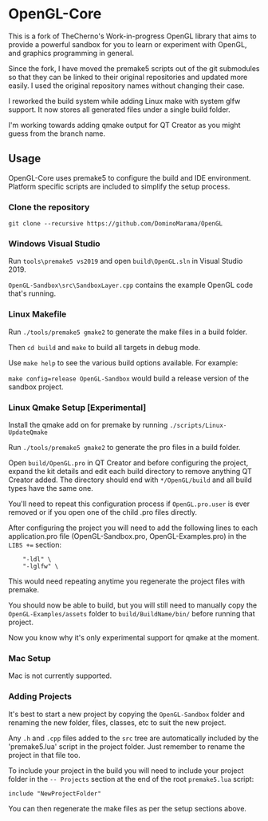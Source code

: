 # OpenGL-Core
This is a fork of TheCherno's Work-in-progress OpenGL library that aims to provide a powerful sandbox for you to learn or experiment with OpenGL, and graphics programming in general.

Since the fork, I have moved the premake5 scripts out of the git submodules so that they can be linked to their original repositories and updated more easily. I used the original repository names without changing their case.

I reworked the build system while adding Linux make with system glfw support. It now stores all generated files under a single build folder.

I'm working towards adding qmake output for QT Creator as you might guess from the branch name.

## Usage

OpenGL-Core uses premake5 to configure the build and IDE environment. Platform specific scripts are included to simplify the setup process.
### Clone the repository
```
git clone --recursive https://github.com/DominoMarama/OpenGL
```

### Windows Visual Studio

Run `tools\premake5 vs2019` and open `build\OpenGL.sln` in Visual Studio 2019.

`OpenGL-Sandbox\src\SandboxLayer.cpp` contains the example OpenGL code that's running.

### Linux Makefile

Run `./tools/premake5 gmake2` to generate the make files in a build folder.

Then `cd build` and `make` to build all targets in debug mode.

Use `make help` to see the various build options available. For example:

`make config=release OpenGL-Sandbox` would build a release version of the sandbox project.

### Linux Qmake Setup [Experimental]

Install the qmake add on for premake by running `./scripts/Linux-UpdateQmake`

Run `./tools/premake5 gmake2` to generate the pro files in a build folder.

Open `build/OpenGL.pro` in QT Creator and before configuring the project, expand the kit details and edit each build directory to remove anything QT Creator added. The directory should end with `*/OpenGL/build` and all build types have the same one.

You'll need to repeat this configuration process if `OpenGL.pro.user` is ever removed or if you open one of the child .pro files directly.

After configuring the project you will need to add the following lines to each application.pro file (OpenGL-Sandbox.pro, OpenGL-Examples.pro) in the `LIBS +=` section:

		"-ldl" \
		"-lglfw" \

This would need repeating anytime you regenerate the project files with premake.

You should now be able to build, but you will still need to manually copy the `OpenGL-Examples/assets` folder to `build/BuildName/bin/` before running that project.

Now you know why it's only experimental support for qmake at the moment.
### Mac Setup

Mac is not currently supported.

### Adding Projects

It's best to start a new project by copying the `OpenGL-Sandbox` folder and renaming the new folder, files, classes, etc to suit the new project.

Any `.h` and `.cpp` files added to the `src` tree are automatically included by the 'premake5.lua' script in the project folder. Just remember to rename the project in that file too.

To include your project in the build you will need to include your project folder in the `-- Projects` section at the end of the root `premake5.lua` script:

`include "NewProjectFolder"`  

You can then regenerate the make files as per the setup sections above.